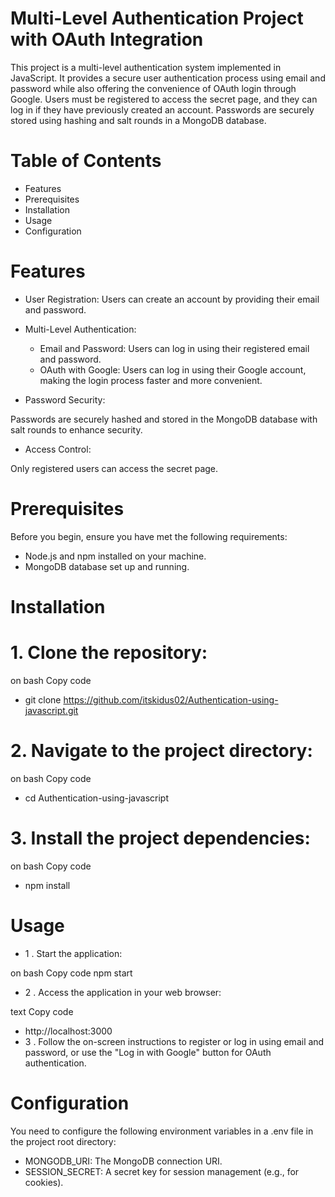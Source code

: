 # Multi-Level Authentication Project with OAuth Integration

This project is a multi-level authentication system implemented in JavaScript. It provides a secure user authentication process using email and password while also offering the convenience of OAuth login through Google. Users must be registered to access the secret page, and they can log in if they have previously created an account. Passwords are securely stored using hashing and salt rounds in a MongoDB database.

# Table of Contents
- Features
- Prerequisites
- Installation
- Usage
- Configuration

# Features
- User Registration: Users can create an account by providing their email and password.

- Multi-Level Authentication:

   - Email and Password: Users can log in using their registered email and password.
   - OAuth with Google: Users can log in using their Google account, making the login process faster and more convenient.
- Password Security:

Passwords are securely hashed and stored in the MongoDB database with salt rounds to enhance security.
- Access Control:

Only registered users can access the secret page.
# Prerequisites
Before you begin, ensure you have met the following requirements:

- Node.js and npm installed on your machine.
- MongoDB database set up and running.
# Installation
# 1. Clone the repository:

on bash
Copy code
- git clone https://github.com/itskidus02/Authentication-using-javascript.git
# 2. Navigate to the project directory:

on bash
Copy code
- cd Authentication-using-javascript
# 3. Install the project dependencies:

on bash
Copy code
- npm install
# Usage
- 1 . Start the application:

on bash
Copy code
   npm start
- 2 . Access the application in your web browser:

text
Copy code
- http://localhost:3000
- 3 . Follow the on-screen instructions to register or log in using email and password, or use the "Log in with Google" button for OAuth authentication.

# Configuration
You need to configure the following environment variables in a .env file in the project root directory:

- MONGODB_URI: The MongoDB connection URI.
- SESSION_SECRET: A secret key for session management (e.g., for cookies).

